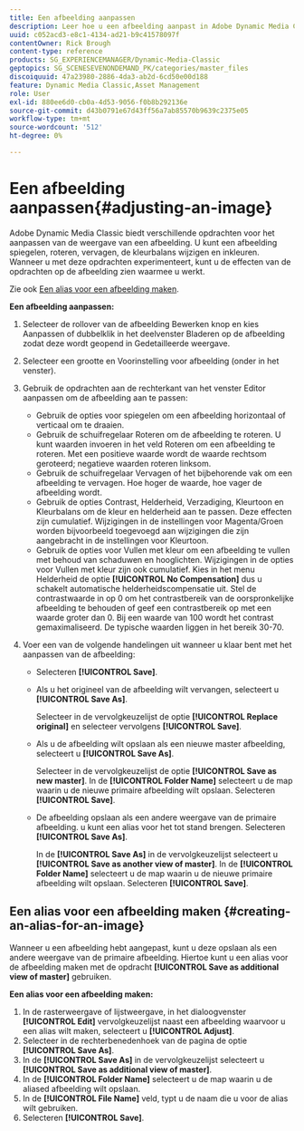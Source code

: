 ```yaml
---
title: Een afbeelding aanpassen
description: Leer hoe u een afbeelding aanpast in Adobe Dynamic Media Classic.
uuid: c052acd3-e8c1-4134-ad21-b9c41578097f
contentOwner: Rick Brough
content-type: reference
products: SG_EXPERIENCEMANAGER/Dynamic-Media-Classic
geptopics: SG_SCENESEVENONDEMAND_PK/categories/master_files
discoiquuid: 47a23980-2886-4da3-ab2d-6cd50e00d188
feature: Dynamic Media Classic,Asset Management
role: User
exl-id: 880ee6d0-cb0a-4d53-9056-f0b8b292136e
source-git-commit: d43b0791e67d43ff56a7ab85570b9639c2375e05
workflow-type: tm+mt
source-wordcount: '512'
ht-degree: 0%

---
```


# Een afbeelding aanpassen{#adjusting-an-image}

Adobe Dynamic Media Classic biedt verschillende opdrachten voor het aanpassen van de weergave van een afbeelding. U kunt een afbeelding spiegelen, roteren, vervagen, de kleurbalans wijzigen en inkleuren. Wanneer u met deze opdrachten experimenteert, kunt u de effecten van de opdrachten op de afbeelding zien waarmee u werkt.

Zie ook [Een alias voor een afbeelding maken](adjusting-image.md#creating_an_alias_for_an_image).

**Een afbeelding aanpassen:**

1. Selecteer de rollover van de afbeelding Bewerken knop en kies Aanpassen of dubbelklik in het deelvenster Bladeren op de afbeelding zodat deze wordt geopend in Gedetailleerde weergave.
1. Selecteer een grootte en Voorinstelling voor afbeelding (onder in het venster).
1. Gebruik de opdrachten aan de rechterkant van het venster Editor aanpassen om de afbeelding aan te passen:

   * Gebruik de opties voor spiegelen om een afbeelding horizontaal of verticaal om te draaien.
   * Gebruik de schuifregelaar Roteren om de afbeelding te roteren. U kunt waarden invoeren in het veld Roteren om een afbeelding te roteren. Met een positieve waarde wordt de waarde rechtsom geroteerd; negatieve waarden roteren linksom.
   * Gebruik de schuifregelaar Vervagen of het bijbehorende vak om een afbeelding te vervagen. Hoe hoger de waarde, hoe vager de afbeelding wordt.
   * Gebruik de opties Contrast, Helderheid, Verzadiging, Kleurtoon en Kleurbalans om de kleur en helderheid aan te passen. Deze effecten zijn cumulatief. Wijzigingen in de instellingen voor Magenta/Groen worden bijvoorbeeld toegevoegd aan wijzigingen die zijn aangebracht in de instellingen voor Kleurtoon.
   * Gebruik de opties voor Vullen met kleur om een afbeelding te vullen met behoud van schaduwen en hooglichten. Wijzigingen in de opties voor Vullen met kleur zijn ook cumulatief. Kies in het menu Helderheid de optie **[!UICONTROL No Compensation]** dus u schakelt automatische helderheidscompensatie uit. Stel de contrastwaarde in op 0 om het contrastbereik van de oorspronkelijke afbeelding te behouden of geef een contrastbereik op met een waarde groter dan 0. Bij een waarde van 100 wordt het contrast gemaximaliseerd. De typische waarden liggen in het bereik 30-70.

1. Voer een van de volgende handelingen uit wanneer u klaar bent met het aanpassen van de afbeelding:

   * Selecteren **[!UICONTROL Save]**.

   * Als u het origineel van de afbeelding wilt vervangen, selecteert u **[!UICONTROL Save As]**.

      Selecteer in de vervolgkeuzelijst de optie **[!UICONTROL Replace original]** en selecteer vervolgens **[!UICONTROL Save]**.

   * Als u de afbeelding wilt opslaan als een nieuwe master afbeelding, selecteert u **[!UICONTROL Save As]**.

      Selecteer in de vervolgkeuzelijst de optie **[!UICONTROL Save as new master]**.
In de **[!UICONTROL Folder Name]** selecteert u de map waarin u de nieuwe primaire afbeelding wilt opslaan.
Selecteren **[!UICONTROL Save]**.

   * De afbeelding opslaan als een andere weergave van de primaire afbeelding. u kunt een alias voor het tot stand brengen. Selecteren **[!UICONTROL Save As]**.

      In de **[!UICONTROL Save As]** in de vervolgkeuzelijst selecteert u **[!UICONTROL Save as another view of master]**.
In de **[!UICONTROL Folder Name]** selecteert u de map waarin u de nieuwe primaire afbeelding wilt opslaan.
Selecteren **[!UICONTROL Save]**.

## Een alias voor een afbeelding maken {#creating-an-alias-for-an-image}

Wanneer u een afbeelding hebt aangepast, kunt u deze opslaan als een andere weergave van de primaire afbeelding. Hiertoe kunt u een alias voor de afbeelding maken met de opdracht **[!UICONTROL Save as additional view of master]** gebruiken.

**Een alias voor een afbeelding maken:**

1. In de rasterweergave of lijstweergave, in het dialoogvenster **[!UICONTROL Edit]** vervolgkeuzelijst naast een afbeelding waarvoor u een alias wilt maken, selecteert u **[!UICONTROL Adjust]**.
1. Selecteer in de rechterbenedenhoek van de pagina de optie **[!UICONTROL Save As]**.
1. In de **[!UICONTROL Save As]** in de vervolgkeuzelijst selecteert u **[!UICONTROL Save as additional view of master]**.
1. In de **[!UICONTROL Folder Name]** selecteert u de map waarin u de aliased afbeelding wilt opslaan.
1. In de **[!UICONTROL File Name]** veld, typt u de naam die u voor de alias wilt gebruiken.
1. Selecteren **[!UICONTROL Save]**.
